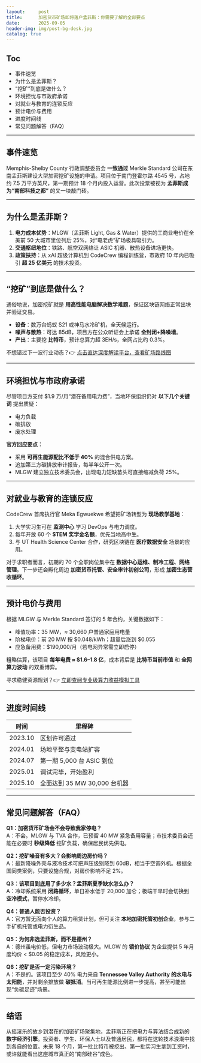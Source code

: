```yaml
---
layout:     post
title:      加密货币矿场即将落户孟菲斯：你需要了解的全部要点
date:       2025-09-05
header-img: img/post-bg-desk.jpg
catalog: true
---
```


## Toc
- 事件速览  
- 为什么是孟菲斯？  
- “挖矿”到底是做什么？  
- 环境担忧与市政府承诺  
- 对就业与教育的连锁反应  
- 预计电价与费用  
- 进度时间线  
- 常见问题解答（FAQ）

---

## 事件速览
Memphis-Shelby County 行政调整委员会 **一致通过** Merkle Standard 公司在东南孟菲斯建设大型加密挖矿设施的申请。项目位于南门登霍尔路 4545 号，占地约 7.5 万平方英尺，第一期预计 18 个月内投入运营。此次投票被视为 **孟菲斯成为“南部科技之都”** 的又一块敲门砖。

---

## 为什么是孟菲斯？
1. **电力成本优势**：MLGW（孟菲斯 Light, Gas & Water）提供的工商业电价在全美前 50 大城市里位列后 25%，对“电老虎”矿场极具吸引力。  
2. **交通枢纽地位**：铁路、航空双网络让 ASIC 机器、散热设备进场更快。  
3. **政策扶持**：从 xAI 超级计算机到 CodeCrew 编程训练营，市政府 10 年内已吸引 **超 25 亿美元** 的技术投资。

---

## “挖矿”到底是做什么？
通俗地说，加密挖矿就是 **用高性能电脑解决数学难题**，保证区块链网络正常出块并验证交易。  
- **设备**：数万台蚂蚁 S21 或神马水冷矿机，全天候运行。  
- **噪声与散热**：可达 85dB，项目方在公众听证会上承诺 **全封闭+降噪墙**。  
- **产出**：主要挖 **比特币**，预计总算力超 3EH/s，全网占比约 0.3%。

不想错过下一波行业动态？👉 [点击直达深度解读平台，查看矿场路线图](https://okxdog.com/)

---

## 环境担忧与市政府承诺
尽管项目方支付 $1.9 万/月“潜在备用电力费”，当地环保组织仍对 **以下几个关键词** 提出质疑：  
- 电力负载  
- 碳排放  
- 废水处理  

**官方回应要点**：  
- 采用 **可再生能源配比不低于 40%** 的混合供电方案。  
- 追加第三方碳排放审计报告，每半年公开一次。  
- MLGW 建立独立技术委员会，出现电力短缺苗头可直接缩减负荷 25%。

---

## 对就业与教育的连锁反应
CodeCrew 首席执行官 Meka Egwuekwe 希望把矿场转型为 **现场教学基地**：  
1. 大学实习生可在 **监测中心** 学习 DevOps 与电力调度。  
2. 每年开放 60 个 **STEM 奖学金名额**，优先当地高中生。  
3. 与 UT Health Science Center 合作，研究区块链在 **医疗数据安全** 场景的应用。

对于求职者而言，初期的 70 个全职岗位集中在 **数据中心运维、制冷工程、网络管理**。下一步还会孵化周边 **加密货币托管、安全审计初创公司**，形成 **加密生态营收循环**。

---

## 预计电价与费用
根据 MLGW 与 Merkle Standard 签订的 5 年合约，关键数据如下：  
- 峰值功率：35 MW，≈ 30,660 户普通家庭用电量  
- 阶梯电价：前 20 MW 按 $0.048/kWh；超量后涨到 $0.055  
- 应急备用费：$190,000/月（若电网异常需立即启停）

粗略估算，该项目 **每年电费 ≈ $1.6–1.8 亿**，成本背后是 **比特币当前市值** 和 **全网算力波动** 的双重博弈。

寻求稳健资源规划？👉 [立即查阅专业级算力收益模拟工具](https://okxdog.com/)

---

## 进度时间线
| 时间       | 里程碑             |
|------------|------------------|
| 2023.10    | 区划许可通过       |
| 2024.01    | 场地平整与变电站扩容 |
| 2024.07    | 第一期 5,000 台 ASIC 到位 |
| 2025.01    | 调试完毕，开始盈利  |
| 2025.10    | 全面达到 35 MW 30,000 台机器 |

---

## 常见问题解答（FAQ）

**Q1：加密货币矿场会不会导致我家停电？**  
A：不会。MLGW 与 TVA 合作，已预留 40 MW 紧急备用容量；市技术委员会还能在必要时 **秒级降低** 挖矿负载，确保居民优先供电。

**Q2：挖矿噪音有多大？会影响周边房价吗？**  
A：最新降噪外壳与液冷技术可把声压级别降到 60dB，相当于空调外机。根据全国同类案例，只要设施合规，对房价影响不足 2%。

**Q3：该项目到底用了多少水？孟菲斯夏季缺水怎么办？**  
A：冷却系统采用 **闭路循环**，单日补水低于 20,000 加仑；极端干旱时会切换到 **空冷模式**，暂停水冷却。

**Q4：普通人能否投资？**  
A：官方暂无面向个人的算力租赁计划，但可关注 **本地加密托管初创企业**，参与二手矿机托管或电力衍生品。

**Q5：为何非选孟菲斯，而不是德州？**  
A：德州虽电价低，但电力市场波动极大。MLGW 的 **锁价协议** 为企业提供 5 年月度均价 < $0.05 的稳定成本，风险更小。

**Q6：挖矿是否一定污染环境？**  
A：不是的。该项目至少 40% 电力来自 **Tennessee Valley Authority 的水电与太阳能**，并对剩余排放做 **碳抵消**。当可再生能源比例进一步提高，甚至可能出现“负碳足迹”场景。

---

## 结语
从摇滚乐的故乡到潜在的加密矿场聚集地，孟菲斯正在把电力与算法结合成新的 **数字经济引擎**。投资者、学生、环保人士以及普通居民，都将在这轮技术浪潮中找到各自的位置。未来 18 个月，第一批比特币被挖出、第一批实习生拿到工资时，或许就能看出这座城市真正的“南部硅谷”成色。